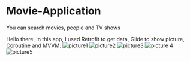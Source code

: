# Movie-Application
You can search movies, people and TV shows 

Hello there, In this app, I used Retrofit to get data, Glide to show picture, Coroutine and MVVM.
![picture1](https://user-images.githubusercontent.com/79268497/132960259-5896643c-b89a-432d-a2cd-60fa56e7d727.png)
![picture2](https://user-images.githubusercontent.com/79268497/132960260-ac5f5c3c-fd82-406f-89a0-c71995250cc9.png)
![picture3](https://user-images.githubusercontent.com/79268497/132960263-c5c1d506-f905-4980-978c-92abe7d42e39.png)
![picture 4](https://user-images.githubusercontent.com/79268497/132960265-ee772d3b-f465-4fe4-8f3d-2a68836e350d.png)
![picture5](https://user-images.githubusercontent.com/79268497/132960268-d10843d7-fcc2-47ea-ba4c-b6d47530c3aa.png)

